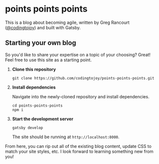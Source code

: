 # points points points

This is a blog about becoming agile, written by Greg Rancourt ([@codingtojoy](https://twitter.com/codingtojoy)) and built with Gatsby.

## Starting your own blog

So you'd like to share your expertise on a topic of your choosing? Great! Feel free to use this site as a starting point.

1.  **Clone this repository**

    ```shell
    git clone https://github.com/codingtojoy/points-points-points.git
    ```

1.  **Install dependencies**

    Navigate into the newly-cloned repository and install dependencies.

    ```shell
    cd points-points-points
    npm i
    ```

1.  **Start the development server**

    ```shell
    gatsby develop
    ```

    The site should be running at `http://localhost:8000`. 
    
From here, you can rip out all of the existing blog content, update CSS to match your site styles, etc. I look forward to learning something new from you!